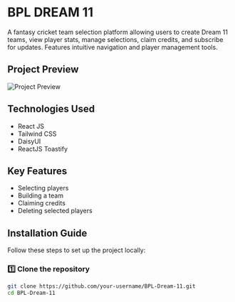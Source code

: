 # BPL DREAM 11

A fantasy cricket team selection platform allowing users to create Dream 11 teams, view player stats, manage selections, claim credits, and subscribe for updates. Features intuitive navigation and player management tools.

## Project Preview

![Project Preview](https://i.ibb.co.com/hTrhKQj/Screenshot-2025-02-05-at-5-37-28-PM.png)

## Technologies Used

- React JS
- Tailwind CSS
- DaisyUI
- ReactJS Toastify

## Key Features

- Selecting players
- Building a team
- Claiming credits
- Deleting selected players

## Installation Guide

Follow these steps to set up the project locally:

### **1️⃣ Clone the repository**
```bash
git clone https://github.com/your-username/BPL-Dream-11.git
cd BPL-Dream-11
